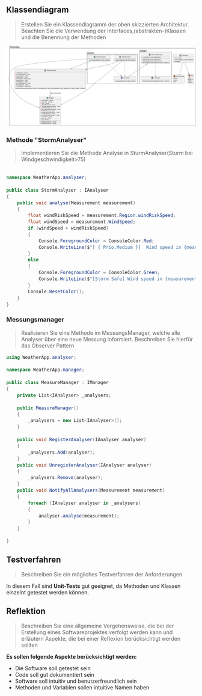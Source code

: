 ## Klassendiagram
>Erstellen Sie ein Klassendiagramm der oben skizzierten Architektur. Beachten Sie die Verwendung der Interfaces,(abstrakten-)Klassen und die Benennung der Methoden

![Class Diagram](/diagrams/diagram.png)

### Methode "StormAnalyser"

>Implementieren Sie die Methode Analyse in SturmAnalyser(Sturm bei Windgeschwindigkeit>75)

```csharp

namespace WeatherApp.analyser;

public class StormAnalyser : IAnalyser
{
    public void analyse(Measurement measurement)
    {
        float windRiskSpeed = measurement.Region.windRiskSpeed;
        float windSpeed = measurement.WindSpeed;
        if (windSpeed > windRiskSpeed)
        {
            Console.ForegroundColor = ConsoleColor.Red;
            Console.WriteLine($"[ { Prio.Medium }]  Wind speed in {measurement.Region.city} is ABOVE wind risk speed by {windSpeed - windRiskSpeed:0.00}!");
        }
        else
        {
            Console.ForegroundColor = ConsoleColor.Green;
            Console.WriteLine($"[Storm Safe] Wind speed in {measurement.Region.city} is BELOW wind risk speed by {windRiskSpeed - windSpeed:0.00}.");
        }
        Console.ResetColor();
    }
}

````


### Messungsmanager

>Realisieren Sie eine Methode im MessungsManager, welche alle Analyser über eine
neue Messung informiert. Beschreiben Sie hierfür das Observer Pattern

```csharp
using WeatherApp.analyser;

namespace WeatherApp.manager;

public class MeasureManager : IManager
{
    private List<IAnalyser> _analysers;

    public MeasureManager()
    {
        _analysers = new List<IAnalyser>();
    }

    public void RegisterAnalyser(IAnalyser analyser)
    {
        _analysers.Add(analyser);
    }
    public void UnregisterAnalyser(IAnalyser analyser)
    {
        _analysers.Remove(analyser);
    }
    public void NotifyAllAnalysers(Measurement measurement)
    {
        foreach (IAnalyser analyser in _analysers)
        {
            analyser.analyse(measurement);
        }
    }

}

````


##  Testverfahren
>Beschreiben Sie ein mögliches Testverfahren der Anforderungen

In diesem Fall sind **Unit-Tests** gut geeignet, da Methoden und Klassen einzelnt getestet werden können.


## Reflektion
>Beschreiben Sie eine allgemeine Vorgehensweise, die bei der Erstellung eines
Softwareprojektes verfolgt werden kann und erläutern Aspekte, die bei einer
Reflexion berücksichtigt werden sollten

**Es sollen folgende Aspekte berücksichtigt werden:**

* Die Software soll getestet sein
* Code soll gut dokumentiert sein
* Software soll intuitiv und benutzerfreundlich sein
* Methoden und Variablen sollen intuitive Namen haben






